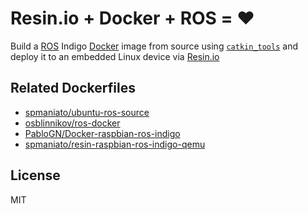 # Resin.io + Docker + ROS = :heart:

Build a [ROS](http://www.ros.org/) Indigo [Docker](http://www.docker.com/) image
from source using [`catkin_tools`](http://catkin-tools.readthedocs.io/en/latest)
and deploy it to an embedded Linux device via [Resin.io](http://resin.io)

## Related Dockerfiles

- [spmaniato/ubuntu-ros-source](https://github.com/spmaniato/ubuntu-ros-source)
- [osblinnikov/ros-docker](https://github.com/osblinnikov/ros-docker)
- [PabloGN/Docker-raspbian-ros-indigo](https://github.com/PabloGN/Docker-raspbian-ros-indigo)
- [spmaniato/resin-raspbian-ros-indigo-qemu](https://github.com/spmaniato/resin-raspbian-ros-indigo-qemu)

## License

MIT
